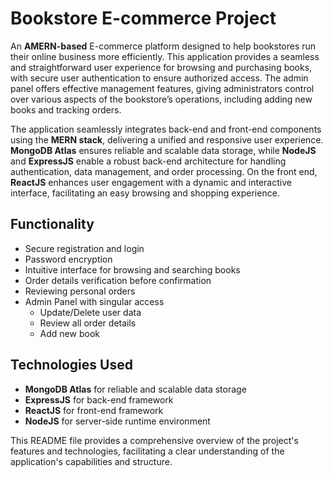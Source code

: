 # Bookstore E-commerce Project

An **AMERN-based** E-commerce platform designed to help bookstores run their online business more efficiently. This application provides a seamless and straightforward user experience for browsing and purchasing books, with secure user authentication to ensure authorized access. The admin panel offers effective management features, giving administrators control over various aspects of the bookstore’s operations, including adding new books and tracking orders.

The application seamlessly integrates back-end and front-end components using the **MERN stack**, delivering a unified and responsive user experience. **MongoDB Atlas** ensures reliable and scalable data storage, while **NodeJS** and **ExpressJS** enable a robust back-end architecture for handling authentication, data management, and order processing. On the front end, **ReactJS** enhances user engagement with a dynamic and interactive interface, facilitating an easy browsing and shopping experience.

## Functionality

- Secure registration and login
- Password encryption
- Intuitive interface for browsing and searching books
- Order details verification before confirmation
- Reviewing personal orders
- Admin Panel with singular access
  - Update/Delete user data
  - Review all order details
  - Add new book

## Technologies Used

- **MongoDB Atlas** for reliable and scalable data storage
- **ExpressJS** for back-end framework
- **ReactJS** for front-end framework
- **NodeJS** for server-side runtime environment

This README file provides a comprehensive overview of the project's features and technologies, facilitating a clear understanding of the application's capabilities and structure.
